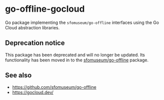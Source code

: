 # go-offline-gocloud

Go package implementing the `sfomuseum/go-offline` interfaces using the Go Cloud abstraction libraries.


## Deprecation notice

This package has been deprecated and will no longer be updated. Its functionality has been moved in to the [sfomuseum/go-offline](https://github.com/sfomuseum/go-offline) package.

## See also

* https://github.com/sfomuseum/go-offline
* https://gocloud.dev/
